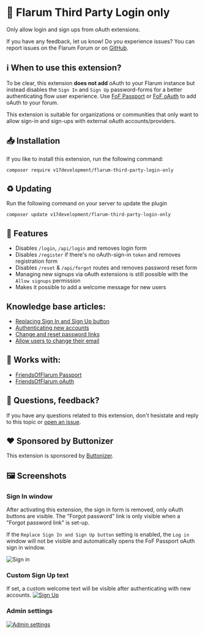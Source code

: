 # 📰 Flarum Third Party Login only 
Only allow login and sign ups from oAuth extensions.

If you have any feedback, let us know! Do you experience issues? You can report issues on the Flarum Forum or on [GitHub](https://github.com/v17development/flarum-third-party-login-only).

##  ℹ️ When to use this extension?
To be clear, this extension **does not add** oAuth to your Flarum instance but instead disables the `Sign In` and `Sign Up` password-forms for a better authenticating flow user experience. Use [FoF Passport](https://discuss.flarum.org/d/5203) or [FoF oAuth](https://discuss.flarum.org/d/25182) to add oAuth to your forum.

This extension is suitable for organizations or communities that only want to allow sign-in and sign-ups with external oAuth accounts/providers.

## 📥 Installation
If you like to install this extension, run the following command:
```
composer require v17development/flarum-third-party-login-only
```

## ♻ Updating
Run the following command on your server to update the plugin
```
composer update v17development/flarum-third-party-login-only
```

## 🦸 Features
- Disables `/login`, `/api/login` and removes login form
- Disables `/register` if there's no oAuth-sign-in `token` and removes registration form
- Disables `/reset` & `/api/forgot` routes and removes password reset form
- Managing new signups via oAuth extensions is still possible with the `Allow signups` permission
- Makes it possible to add a welcome message for new users

## Knowledge base articles:
- [Replacing Sign In and Sign Up button](https://community.v17.dev/knowledgebase/41)
- [Authenticating new accounts](https://community.v17.dev/knowledgebase/44)
- [Change and reset password links](https://community.v17.dev/knowledgebase/43)
- [Allow users to change their email](https://community.v17.dev/knowledgebase/42)

## 🔨 Works with:
- [FriendsOfFlarum Passport](https://discuss.flarum.org/d/5203)
- [FriendsOfFlarum oAuth](https://discuss.flarum.org/d/25182)

## 🙋 Questions, feedback?
If you have any questions related to this extension, don't hesistate and reply to this topic or [open an issue](https://github.com/v17development/flarum-third-party-login-only/issues).

## ❤️ Sponsored by Buttonizer
This extension is sponsored by [Buttonizer](https://buttonizer.pro/).

## 🖼️ Screenshots

### Sign In window
After activating this extension, the sign in form is removed, only oAuth buttons are visible. The "Forgot password" link is only visible when a "Forgot password link" is set-up.

If the `Replace Sign In and Sign Up button` setting is enabled, the `Log in` window will not be visible and automatically opens the FoF Passport oAuth sign in window.

![Sign in](https://i.imgur.com/DzMl1cx.png)

### Custom Sign Up text
If set, a custom welcome text will be visible after authenticating with new accounts.
[![Sign Up](https://i.imgur.com/cuOIadi.png)](https://imgur.com/a/ix87nkM)

### Admin settings
[![Admin settings](https://i.imgur.com/oQOsMb7.png)](https://imgur.com/a/ix87nkM)
